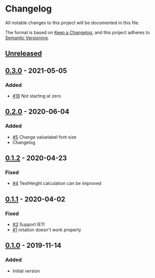 # Changelog

All notable changes to this project will be documented in this file.

The format is based on [Keep a Changelog](https://keepachangelog.com/en/1.0.0/), and this project adheres to [Semantic Versioning](https://semver.org/spec/v2.0.0.html).

## [Unreleased]

## [0.3.0] - 2021-05-05

### Added

- [#18](https://github.com/haiiaaa/chartjs-gauge/issues/18) Not starting at zero

## [0.2.0] - 2020-06-04

### Added

- [#5](https://github.com/haiiaaa/chartjs-gauge/issues/5) Change valuelabel font size
- Changelog

## [0.1.2] - 2020-04-23

### Fixed

- [#4](https://github.com/haiiaaa/chartjs-gauge/issues/4) TextHeight calculation can be improved

## [0.1.1] - 2020-04-02

### Fixed

- [#3](https://github.com/haiiaaa/chartjs-gauge/issues/3) Support IE11
- [#1](https://github.com/haiiaaa/chartjs-gauge/issues/1) rotation doesn't work properly

## [0.1.0] - 2019-11-14

### Added

- Initial version

[unreleased]: https://github.com/haiiaaa/chartjs-gauge/compare/release/0.3.0...master
[0.3.0]: https://github.com/haiiaaa/chartjs-gauge/compare/release/0.2.0...release/0.3.0
[0.2.0]: https://github.com/haiiaaa/chartjs-gauge/compare/release/0.1.2...release/0.2.0
[0.1.2]: https://github.com/haiiaaa/chartjs-gauge/compare/release/0.1.1...release/0.1.2
[0.1.1]: https://github.com/haiiaaa/chartjs-gauge/compare/release/0.1.0...release/0.1.1
[0.1.0]: https://github.com/haiiaaa/chartjs-gauge/compare/9e290ff9a93ca5ff7f7e312cf1ddbbc1831e84a9...release/0.1.0
